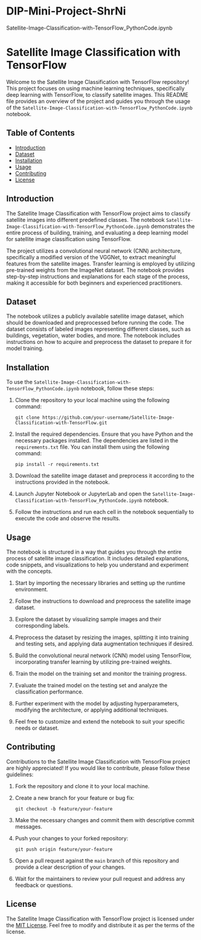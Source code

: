 # DIP-Mini-Project-ShrNi
Satellite-Image-Classification-with-TensorFlow_PythonCode.ipynb

# Satellite Image Classification with TensorFlow

Welcome to the Satellite Image Classification with TensorFlow repository! This project focuses on using machine learning techniques, specifically deep learning with TensorFlow, to classify satellite images. This README file provides an overview of the project and guides you through the usage of the `Satellite-Image-Classification-with-TensorFlow_PythonCode.ipynb` notebook.

## Table of Contents
- [Introduction](#introduction)
- [Dataset](#dataset)
- [Installation](#installation)
- [Usage](#usage)
- [Contributing](#contributing)
- [License](#license)

## Introduction

The Satellite Image Classification with TensorFlow project aims to classify satellite images into different predefined classes. The notebook `Satellite-Image-Classification-with-TensorFlow_PythonCode.ipynb` demonstrates the entire process of building, training, and evaluating a deep learning model for satellite image classification using TensorFlow.

The project utilizes a convolutional neural network (CNN) architecture, specifically a modified version of the VGGNet, to extract meaningful features from the satellite images. Transfer learning is employed by utilizing pre-trained weights from the ImageNet dataset. The notebook provides step-by-step instructions and explanations for each stage of the process, making it accessible for both beginners and experienced practitioners.

## Dataset

The notebook utilizes a publicly available satellite image dataset, which should be downloaded and preprocessed before running the code. The dataset consists of labeled images representing different classes, such as buildings, vegetation, water bodies, and more. The notebook includes instructions on how to acquire and preprocess the dataset to prepare it for model training.

## Installation

To use the `Satellite-Image-Classification-with-TensorFlow_PythonCode.ipynb` notebook, follow these steps:

1. Clone the repository to your local machine using the following command:

   ```
   git clone https://github.com/your-username/Satellite-Image-Classification-with-TensorFlow.git
   ```

2. Install the required dependencies. Ensure that you have Python and the necessary packages installed. The dependencies are listed in the `requirements.txt` file. You can install them using the following command:

   ```
   pip install -r requirements.txt
   ```

3. Download the satellite image dataset and preprocess it according to the instructions provided in the notebook.

4. Launch Jupyter Notebook or JupyterLab and open the `Satellite-Image-Classification-with-TensorFlow_PythonCode.ipynb` notebook.

5. Follow the instructions and run each cell in the notebook sequentially to execute the code and observe the results.

## Usage

The notebook is structured in a way that guides you through the entire process of satellite image classification. It includes detailed explanations, code snippets, and visualizations to help you understand and experiment with the concepts.

1. Start by importing the necessary libraries and setting up the runtime environment.

2. Follow the instructions to download and preprocess the satellite image dataset.

3. Explore the dataset by visualizing sample images and their corresponding labels.

4. Preprocess the dataset by resizing the images, splitting it into training and testing sets, and applying data augmentation techniques if desired.

5. Build the convolutional neural network (CNN) model using TensorFlow, incorporating transfer learning by utilizing pre-trained weights.

6. Train the model on the training set and monitor the training progress.

7. Evaluate the trained model on the testing set and analyze the classification performance.

8. Further experiment with the model by adjusting hyperparameters, modifying the architecture, or applying additional techniques.

9. Feel free to customize and extend the notebook to suit your specific needs or dataset.

## Contributing

Contributions to the Satellite Image Classification with TensorFlow project are highly appreciated! If you would like to contribute, please follow these guidelines:

1. Fork the repository and clone it to your local machine.

2. Create a new branch for your feature or bug fix:

   ```
   git checkout -b feature/your-feature
   ```

3. Make the necessary changes and commit them with descriptive commit messages.

4. Push your changes to your forked repository:

   ```
   git push origin feature/your-feature
   ```

5. Open a pull request against the `main` branch of this repository and provide a clear description of your changes.

6. Wait for the maintainers to review your pull request and address any feedback or questions.

## License

The Satellite Image Classification with TensorFlow project is licensed under the [MIT License](LICENSE). Feel free to modify and distribute it as per the terms of the license.
